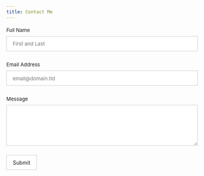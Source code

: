 ```yaml
---
title: Contact Me
---
```


<style>
#fs-frm input, #fs-frm textarea, #fs-frm fieldset, #fs-frm label {
    font-family: inherit;
    font-size: 100%;
    color: inherit;
    border: none;
    border-radius: 0;
    display: block;
    width: 100%;
    padding: 0;
    margin: 0;
    -webkit-appearance: none;
    -moz-appearance: none;
}
#fs-frm label, #fs-frm ::placeholder {
    font-size: .825rem;
    margin-bottom: .5rem;
    padding-top: .2rem;
    display: flex;
    align-items: baseline;
}

/* border, padding, margin, width */
#fs-frm input, #fs-frm textarea {
    border: 1px solid rgba(0,0,0,0.2);
    background-color: rgba(255,255,255,0.9);
    padding: .75em 1rem;
    margin-bottom: 1.5rem;
}
#fs-frm input:focus {
    background-color: white;
    outline: gray solid thin;
    outline-offset: -1px;
}
#fs-frm [type="text"], #fs-frm [type="email"] { width: 100%; }
#fs-frm [type="submit"] {
    width: auto;
    cursor: pointer;
    margin-bottom: 0;
    color: #222222;
}
#fs-frm [type="submit"]:focus { outline: none; }
</style>

<form id="fs-frm" accept-charset="utf-8" action="https://formspree.io/f/xpzkzdpz" netlify method="post">
  <fieldset id="fs-frm-inputs">
    <label for="full-name">Full Name</label>
    <input type="text" name="name" id="full-name" placeholder="First and Last" required>
    <label for="email-address">Email Address</label>
    <input type="email" name="_replyto" id="email-address" placeholder="email@domain.tld" required>
    <label for="message">Message</label>
    <textarea rows="5" name="message" id="message" required></textarea>
    <input type="hidden" name="_subject" id="email-subject" value="Contact Form Submission">
  </fieldset>
  <input type="submit" value="Submit">
</form>
